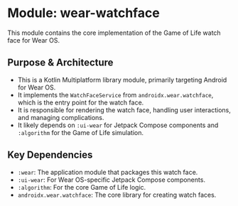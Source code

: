 # Module: wear-watchface

This module contains the core implementation of the Game of Life watch face for Wear OS.

## Purpose & Architecture

- This is a Kotlin Multiplatform library module, primarily targeting Android for Wear OS.
- It implements the `WatchFaceService` from `androidx.wear.watchface`, which is the entry point for the watch face.
- It is responsible for rendering the watch face, handling user interactions, and managing complications.
- It likely depends on `:ui-wear` for Jetpack Compose components and `:algorithm` for the Game of Life simulation.

## Key Dependencies

- `:wear`: The application module that packages this watch face.
- `:ui-wear`: For Wear OS-specific Jetpack Compose components.
- `:algorithm`: For the core Game of Life logic.
- `androidx.wear.watchface`: The core library for creating watch faces.
